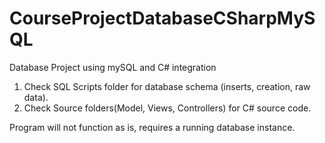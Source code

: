 # CourseProjectDatabaseCSharpMySQL
Database Project using mySQL and C# integration
1. Check SQL Scripts folder for database schema (inserts, creation, raw data).
2. Check Source folders(Model, Views, Controllers) for C# source code. 

Program will not function as is, requires a running database instance.
